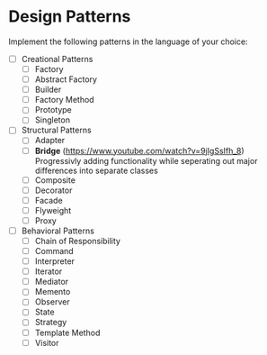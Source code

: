 # Design Patterns

Implement the following patterns in the language of your choice: 

- [ ] Creational Patterns
    - [ ] Factory
    - [ ] Abstract Factory
    - [ ] Builder
    - [ ] Factory Method
    - [ ] Prototype
    - [ ] Singleton

- [ ] Structural Patterns
    - [ ] Adapter
    - [ ] **Bridge** (https://www.youtube.com/watch?v=9jIgSsIfh_8) <br>Progressivly adding functionality while seperating out major differences into separate classes
    - [ ] Composite
    - [ ] Decorator
    - [ ] Facade
    - [ ] Flyweight
    - [ ] Proxy

- [ ] Behavioral Patterns
    - [ ] Chain of Responsibility
    - [ ] Command
    - [ ] Interpreter
    - [ ] Iterator
    - [ ] Mediator
    - [ ] Memento
    - [ ] Observer
    - [ ] State
    - [ ] Strategy
    - [ ] Template Method
    - [ ] Visitor
